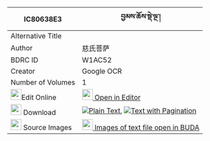 |IC80638E3|བྱམས་ཆོས་སྡེ་ལྔ་། 
| --- | --- 
|Alternative Title |
|Author| 慈氏菩萨
|BDRC ID | W1AC52
|Creator | Google OCR
|Number of Volumes| 1
|<img width="25" src="https://img.icons8.com/color/25/000000/edit-property.png">Edit Online| [<img width="25" src="https://avatars.githubusercontent.com/u/45091458?s=200&v=4"> Open in Editor](http://editor.openpecha.org/IC80638E3)
|<img width="25" src="https://img.icons8.com/fluent/48/000000/download-2.png"/>  Download | [![](https://img.icons8.com/color/20/000000/txt.png)Plain Text](https://github.com/Openpecha/IC80638E3/releases/download/v2/jam_chode_nga_plain_IC80638E3.zip), [![](https://img.icons8.com/color/20/000000/txt.png)Text with Pagination](https://github.com/Openpecha/IC80638E3/releases/download/v2/jam_chode_nga_pages_IC80638E3.zip)
|<img width="25" src="https://img.icons8.com/plasticine/100/000000/pictures-folder.png"/>  Source Images | [<img width="25" src="https://library.bdrc.io/icons/BUDA-small.svg"> Images of text file open in BUDA](https://library.bdrc.io/show/bdr:W1AC52)